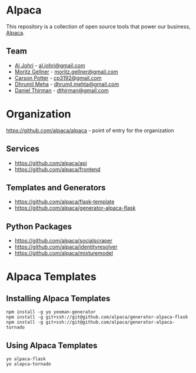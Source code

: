 Alpaca
======

This repository is a collection of open source tools that power our business, [Alpaca](http://dev.alpaca.io/).

Team
----
- [Al Johri](https://github.com/AlJohri) - al.johri@gmail.com
- [Moritz Gellner](https://github.com/moritzg91) - moritz.gellner@gmail.com
- [Carson Potter](https://github.com/cpottamus) - cp3192@gmail.com
- [Dhrumil Meha](https://github.com/dmil) - dhrumil.mehta@gmail.com
- [Daniel Thirman](https://github.com/dthirman) - dthirman@gmail.com


Organization
=============
https://github.com/alpaca/alpaca - point of entry for the organization

Services
---------
- https://github.com/alpaca/api
- https://github.com/alpaca/frontend

Templates and Generators
-------------------------
- https://github.com/alpaca/flask-template
- https://github.com/alpaca/generator-alpaca-flask

Python Packages
----------------
- https://github.com/alpaca/socialscraper
- https://github.com/alpaca/identityresolver
- https://github.com/alpaca/mixturemodel

Alpaca Templates
================

Installing Alpaca Templates
---------------------------
```
npm install -g yo yeoman-generator 
npm install -g git+ssh://git@github.com/alpaca/generator-alpaca-flask
npm install -g git+ssh://git@github.com/alpaca/generator-alpaca-tornado
```

Using Alpaca Templates
-----------------------
```
yo alpaca-flask
yo alapca-tornado
```
